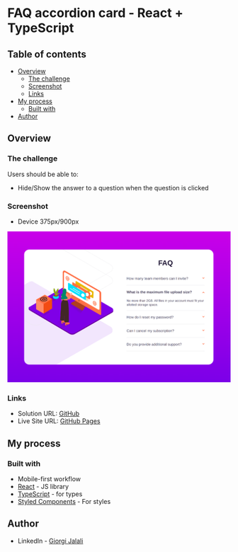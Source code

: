 # FAQ accordion card - React + TypeScript

## Table of contents

- [Overview](#overview)
  - [The challenge](#the-challenge)
  - [Screenshot](#screenshot)
  - [Links](#links)
- [My process](#my-process)
  - [Built with](#built-with)
- [Author](#author)

## Overview

### The challenge

Users should be able to:

- Hide/Show the answer to a question when the question is clicked

### Screenshot

- Device 375px/900px

![Faq Accordion Card](./accordion-card.jpeg)

### Links

- Solution URL: [GitHub](https://github.com/Giorgi-Jalali/faq-accordion-card-react-ts/tree/master)
- Live Site URL: [GitHub Pages](http://giorgi-jalali.github.io/faq-accordion-card-react-ts)

## My process

### Built with

- Mobile-first workflow
- [React](https://reactjs.org/) - JS library
- [TypeScript](https://www.typescriptlang.org/) - for types
- [Styled Components](https://styled-components.com/) - For styles

## Author

- LinkedIn - [Giorgi Jalali](https://www.linkedin.com/in/giorgi-jalali-0336b8225/)
